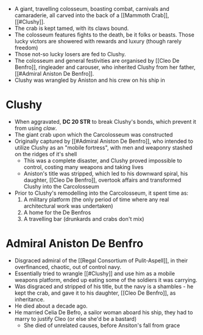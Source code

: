 - A giant, travelling colosseum, boasting combat, carnivals and camaraderie, all carved into the back of a [[Mammoth Crab]], [[#Clushy]].
- The crab is kept tamed, with its claws bound.
- The colosseum features fights to the death, be it folks or beasts. Those lucky victors are showered with rewards and luxury (though rarely freedom)
- Those not-so lucky losers are fed to Clushy.
- The colosseum and general festivities are organised by [[Cleo De Benfro]], ringleader and carouser, who inherited Clushy from her father, [[#Admiral Aniston De Benfro]].
- Clushy was wrangled by Aniston and his crew on his ship in 
# Clushy 
- When aggravated, **DC 20 STR** to break Clushy's bonds, which prevent it from using *claw*. 
- The giant crab upon which the Carcolosseum was constructed
- Originally captured by [[#Admiral Aniston De Benfro]], who intended to utilize Clushy as an "mobile fortress", with men and weaponry stashed on the ridges of it's shell
	- This was a complete disaster, and Clushy proved impossible to control, costing many weapons and taking lives
	- Aniston's title was stripped, which led to his downward spiral, his daughter, [[Cleo De Benfro]], overtook affairs and transformed Clushy into the Carcolosseum 
- Prior to Clushy's remodelling into the Carcolosseum, it spent time as:
	1. A military platform (the only period of time where any real architectural work was undertaken)
	2. A home for the De Benfros
	3. A travelling bar (drunkards and crabs don't mix)
# Admiral Aniston De Benfro
* Disgraced admiral of the [[Regal Consortium of Pulit-Aspell]], in their overfinanced, chaotic, out of control navy.
* Essentially tried to wrangle [[#Clushy]] and use him as a mobile weapons platform, ended up eating some of the soldiers it was carrying.
* Was disgraced and stripped of his title, but the navy is a shambles - he kept the crab, and gave it to his daughter, [[Cleo De Benfro]], as inheritance.
* He died about a decade ago.
* He married Celia De Befro, a sailor woman aboard his ship, they had to marry to justify Cleo (or else she'd be a bastard)
	* She died of unrelated causes, before Ansiton's fall from grace